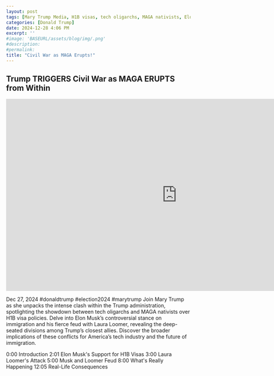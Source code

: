 ```yaml
---
layout: post
tags: [Mary Trump Media, H1B visas, tech oligarchs, MAGA nativists, Elon Musk, Vivek Ramaswamy, Laura Loomer, politics]
categories: [Donald Trump]
date: 2024-12-28 4:06 PM
excerpt: ''
#image: 'BASEURL/assets/blog/img/.png'
#description:
#permalink:
title: "Civil War as MAGA Erupts!"
---
```



## Trump TRIGGERS Civil War as MAGA ERUPTS from Within

<iframe width="932" height="524" src="https://www.youtube.com/embed/P3z3wYF7_lU" title="Trump TRIGGERS Civil War as MAGA ERUPTS from Within" frameborder="0" allow="accelerometer; autoplay; clipboard-write; encrypted-media; gyroscope; picture-in-picture; web-share" referrerpolicy="strict-origin-when-cross-origin" allowfullscreen></iframe>

Dec 27, 2024  #donaldtrump #election2024 #marytrump
Join Mary Trump as she unpacks the intense clash within the Trump administration, spotlighting the showdown between tech oligarchs and MAGA nativists over H1B visa policies. Delve into Elon Musk’s controversial stance on immigration and his fierce feud with Laura Loomer, revealing the deep-seated divisions among Trump’s closest allies. Discover the broader implications of these conflicts for America’s tech industry and the future of immigration.

0:00 Introduction 
2:01 Elon Musk's Support for H1B Visas
3:00 Laura Loomer's Attack 
5:00  Musk and Loomer Feud 
8:00 What's Really Happening
12:05 Real-Life Consequences

